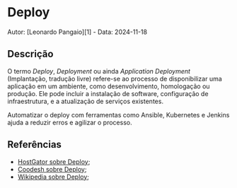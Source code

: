 # Deploy

Autor: [Leonardo Pangaio][1] - Data: 2024-11-18

## Descrição

O termo *Deploy*, *Deployment* ou ainda *Application Deployment* (Implantação, tradução livre) refere-se ao processo de disponibilizar uma aplicação em um ambiente, como desenvolvimento, homologação ou produção. Ele pode incluir a instalação de software, configuração de infraestrutura, e a atualização de serviços existentes.

Automatizar o deploy com ferramentas como Ansible, Kubernetes e Jenkins ajuda a reduzir erros e agilizar o processo.

## Referências

- [HostGator sobre Deploy](https://www.hostgator.com.br/blog/o-que-e-deploy-e-como-realiza-lo/);
- [Coodesh sobre Deploy](https://coodesh.com/blog/dicionario/o-que-e-deploy/);
- [Wikipedia sobre Deploy](https://pt.wikipedia.org/wiki/Implanta%C3%A7%C3%A3o_de_software);